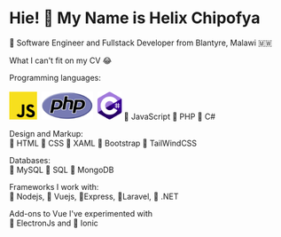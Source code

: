 # Hie! 👋 My Name is Helix Chipofya

:large_blue_circle: Software Engineer and Fullstack Developer from Blantyre, Malawi 🇲🇼<br>

What I can't fit on my CV :joy:

 Programming languages:<br><br>
    <img src="images/js.png" height="50">&nbsp;
    <img src="images/PHP-logo.svg" height="50">&nbsp;
    <img src="images/C--4.svg" height="50">
 :large_blue_circle: JavaScript :large_blue_circle: PHP :large_blue_circle: C#

 Design and Markup:<br>
 :large_blue_circle: HTML :large_blue_circle: CSS :large_blue_circle: XAML :large_blue_circle: Bootstrap :large_blue_circle: TailWindCSS
 
 Databases:<br>
:large_blue_circle: MySQL :large_blue_circle: SQL :large_blue_circle: MongoDB
 
 Frameworks I work with:<br>
 :large_blue_circle: Nodejs, :large_blue_circle: Vuejs, :large_blue_circle:Express, :large_blue_circle:Laravel,
 :large_blue_circle: .NET

 
 
 Add-ons to Vue I've experimented with<br>
 :large_blue_circle: ElectronJs and :large_blue_circle: Ionic
 
 


